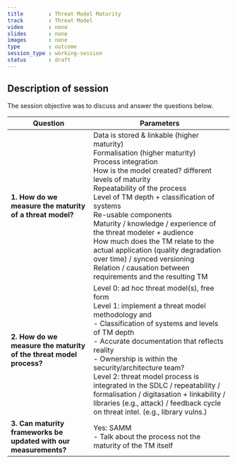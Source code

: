 ```yaml
---
title        : Threat Model Maturity
track        : Threat Model
video        : none
slides       : none
images       : none
type         : outcome
session_type : working-session         
status       : draft  
---
```


## Description of session

The session objective was to discuss and answer the questions below.



| Question  | Parameters |
| ------------- | ------------- |
| **1. How do we measure the maturity of a threat model?** | Data is stored & linkable (higher maturity) <br /> Formalisation (higher maturity) <br /> Process integration <br /> How is the model created? different levels of maturity <br /> Repeatability of the process <br /> Level of TM depth + classification of systems <br /> Re-usable components <br /> Maturity / knowledge / experience of the threat modeler + audience <br /> How much does the TM relate to the actual application (quality degradation over time) / synced versioning <br />  Relation / causation between requirements and the resulting TM |
| **2. How do we measure the maturity of the threat model process?** | Level 0: ad hoc threat model(s), free form <br />  Level 1: implement a threat model methodology and <br />   - Classification of systems and levels of TM depth <br />   - Accurate documentation that reflects reality <br /> - Ownership is within the security/architecture team? <br /> Level 2: threat model process is integrated in the SDLC / repeatability / formalisation / digitasation + linkability / libraries (e.g., attack) / feedback cycle on threat intel. (e.g., library vulns.) |
| **3. Can maturity frameworks be updated with our measurements?**| Yes: SAMM <br />   - Talk about the process not the maturity of the TM itself |

                                                         


  
 



